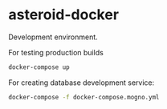 # asteroid-docker
Development environment.

For testing production builds
```bash
docker-compose up
```

For creating database development service:
```bash
docker-compose -f docker-compose.mogno.yml
```
